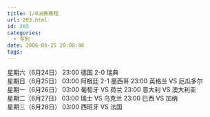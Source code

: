 ```yaml
---
title: 1/8决赛赛程
url: 203.html
id: 203
categories:
  - 写到
date: 2006-06-25 20:08:46
tags:
---
```


星期六（6月24日） 23:00 德国 2-0 瑞典  
星期日（6月25日） 03:00 阿根廷 2-1 墨西哥 23:00 英格兰 VS 厄瓜多尔  
星期一（6月26日） 03:00 葡萄牙 VS 荷兰 23:00 意大利 VS 澳大利亚  
星期二（6月27日） 03:00 瑞士 VS 乌克兰 23:00 巴西 VS 加纳  
星期三（6月28日） 03:00 西班牙 VS 法国